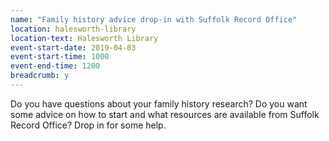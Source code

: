 ```yaml
---
name: "Family history advice drop-in with Suffolk Record Office"
location: halesworth-library
location-text: Halesworth Library
event-start-date: 2019-04-03
event-start-time: 1000
event-end-time: 1200
breadcrumb: y
---
```


Do you have questions about your family history research? Do you want some advice on how to start and what resources are available from Suffolk Record Office? Drop in for some help.
